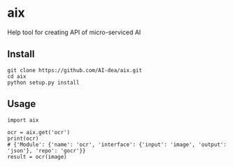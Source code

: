 # aix
Help tool for creating API of micro-serviced AI


## Install
```
git clone https://github.com/AI-dea/aix.git
cd aix
python setup.py install
```

## Usage
```
import aix

ocr = aix.get('ocr')
print(ocr)
# {'Module': {'name': 'ocr', 'interface': {'input': 'image', 'output': 'json'}, 'repo': 'gocr'}}
result = ocr(image)
```
